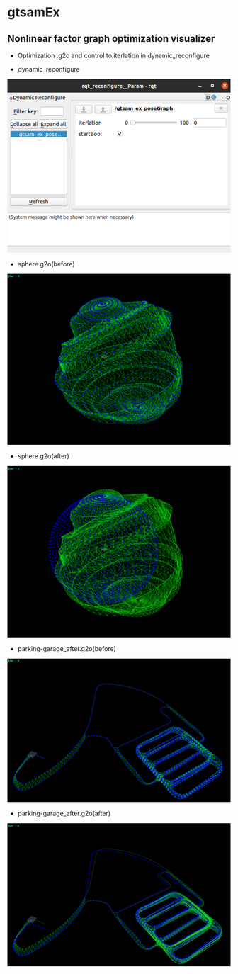 # gtsamEx

## Nonlinear factor graph optimization visualizer

* Optimization .g2o and control to iterlation in dynamic_reconfigure




* dynamic_reconfigure

<img src="./img/dynamic_reconfigure.png">

* sphere.g2o(before)

<img src="./img/sphere_before.png">

* sphere.g2o(after)

<img src="./img/sphere_after.png">

* parking-garage_after.g2o(before)

<img src="./img/parking-garage_before.png">

* parking-garage_after.g2o(after)

<img src="./img/parking-garage_after.png">